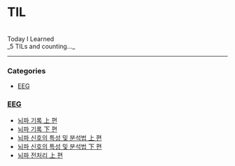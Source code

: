 # TIL
<br>
Today I Learned
<br>
_5 TILs and counting..._

---

### Categories

- [EEG](#EEG)

### [EEG](#EEG)
- [뇌파 기록 上 편](EEG/뇌파_기록_상편.md)
- [뇌파 기록 下 편](EEG/뇌파_기록_하편.md)
- [뇌파 신호의 특성 및 분석법 上 편](EEG/뇌파_신호_특성_및_분석법_상편.md)
- [뇌파 신호의 특성 및 분석법 下 편](EEG/뇌파_신호_특성_및_분석법_하편.md)
- [뇌파 전처리 上 편](EEG/뇌파_전처리_상편.md)



